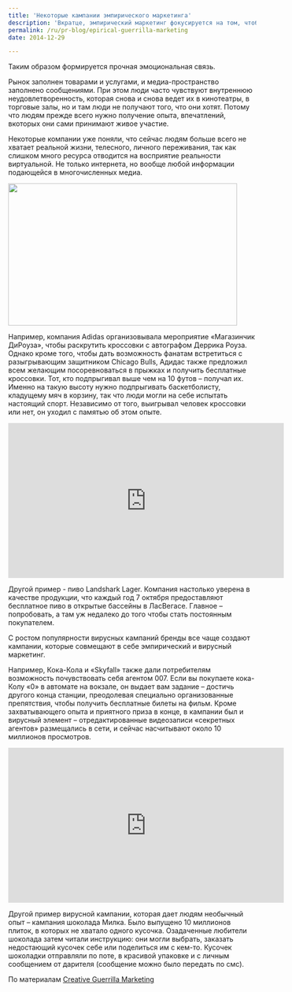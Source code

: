 ```yaml
---
title: 'Некоторые кампании эмпирического маркетинга'
description: 'Вкратце, эмпирический маркетинг фокусируется на том, чтобы дать потребителям возможность взаимодействовать с брендом, а не просто воспринимать его послания. Таким образом формируется прочная эмоциональная связь.'
permalink: /ru/pr-blog/epirical-guerrilla-marketing
date: 2014-12-29

---
```


Таким образом формируется прочная эмоциональная связь.

Рынок заполнен товарами и услугами, и медиа-пространство заполнено сообщениями. При этом люди часто чувствуют внутреннюю неудовлетворенность, которая снова и снова ведет их в кинотеатры, в торговые залы, но и там люди не получают того, что они хотят. Потому что людям прежде всего нужно получение опыта, впечатлений, вкоторых они сами принимают живое участие.

Некоторые компании уже поняли, что сейчас людям больше всего не хватает реальной жизни, телесного, личного переживания, так как слишком много ресурса отводится на восприятие реальности виртуальной. Не только интернета, но вообще любой информации подающейся в многочисленных медиа.

<img src="{{ site.assets }}/upload/d-rose-jump.jpg" alt="" class="post__img" width="465" height="289">

Например, компания Adidas организовывала мероприятие «Магазинчик ДиРоуза», чтобы раскрутить кроссовки с автографом Деррика Роуза. Однако кроме того, чтобы дать возможность фанатам встретиться с  разыгрывающим защитником Chicago Bulls, Адидас также предложил всем желающим посоревноваться в прыжках и получить бесплатные кроссовки. Тот, кто подпрыгивал выше чем на 10 футов – получал их. Именно на такую высоту нужно подпрыгивать баскетболисту, кладущему мяч в корзину, так что люди могли на себе испытать настоящий спорт. Независимо от того, выигрывал человек кроссовки или нет, он уходил с памятью об этом опыте.

<iframe width="560" height="315" src="https://www.youtube.com/embed/iXJEcPQQ0SU" frameborder="0" allowfullscreen></iframe>

Другой пример - пиво  Landshark Lager. Компания настолько уверена в качестве продукции, что каждый год 7 октября предоставляют бесплатное пиво в открытые бассейны в ЛасВегасе. Главное – попробовать, а там уж недалеко до того чтобы стать постоянным покупателем.

С ростом популярности вирусных кампаний бренды все чаще создают кампании, которые совмещают в себе эмпирический и вирусный маркетинг.

Например, Кока-Кола и «Skyfall» также дали потребителям возможность почувствовать себя агентом 007. Если вы покупаете кока-Колу «0» в автомате на вокзале, он выдает вам задание – достичь другого конца станции, преодолевая специально организованные препятствия, чтобы получить бесплатные билеты на фильм. Кроме захватывающего опыта и приятного приза в конце, в кампании был и вирусный элемент – отредактированные видеозаписи «секретных агентов» размещались в сети, и сейчас насчитывают около 10 миллионов просмотров.

<iframe width="560" height="315" src="https://www.youtube.com/embed/RDiZOnzajNU" frameborder="0" allowfullscreen></iframe>

Другой пример вирусной кампании, которая дает людям необычный опыт – кампания шоколада Милка. Было выпущено 10 миллионов плиток, в которых не хватало одного кусочка. Озадаченные любители шоколада затем читали инструкцию: они могли выбрать, заказать недостающий кусочек себе или поделиться им с кем-то. Кусочек шоколадки отправляли по поте, в красивой упаковке и с личным сообщением от дарителя (сообщение можно было передать по смс).

По материалам <a href="https://www.creativeguerrillamarketing.com/guerrilla-marketing/experiential-101-experiential-marketing/">Creative Guerrilla Marketing</a>


